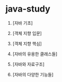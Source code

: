 # java-study
1. [자바 기초]

2. [객체 지향 입문]

3. [객체 지향 핵심]

4. [자바의 유용한 클래스들]

5. [자바와 자료구조]

6. [자바의 다양한 기능들]
